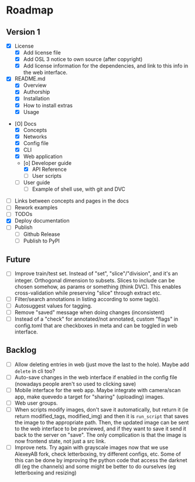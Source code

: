 # Roadmap

## Version 1

- [X] License
    - [X] Add license file
    - [X] Add OSL 3 notice to own source (after copyright)
    - [X] Add license information for the dependencies, and link to this info in
        the web interface.
- [X] README.md 
    - [X] Overview
    - [X] Authorship
    - [X] Installation
    - [X] How to install extras
    - [X] Usage
- [O] Docs
    - [X] Concepts
    - [X] Networks
    - [X] Config file
    - [X] CLI
    - [X] Web application
    - [o] Developer guide
        - [X] API Reference
        - [ ] User scripts
    - [ ] User guide
        - [ ] Example of shell use, with git and DVC
- [ ] Links between concepts and pages in the docs
- [ ] Rework examples
- [ ] TODOs
- [X] Deploy documentation
- [ ] Publish
    - [ ] Github Release
    - [ ] Publish to PyPI

## Future

- [ ] Improve train/test set. Instead of "set", "slice"/"division", and
    it's an integer. Orthogonal dimension to subsets. Slices to include
    can be chosen somehow, as params or something (think DVC). This
    enables cross-validation while preserving "slice" through extract
    etc.
- [ ] Filter/search annotations in listing according to some tag(s).
- [ ] Autosuggest values for tagging.
- [ ] Remove "saved" message when doing changes (inconsistent)
- [ ] Instead of a "check" for annotated/not annotated, custom "flags" in
    config.toml that are checkboxes in meta and can be toggled in web interface.

## Backlog

- [ ] Allow deleting entries in web (just move the last to the hole). Maybe
    add `delete` in cli too?
- [ ] Auto-save changes in the web interface if enabled in the config file
    (nowadays people aren't so used to clicking save)
- [ ] Mobile interface for the web app. Maybe integrate with camera/scan app,
    make quevedo a target for "sharing" (uploading) images.
- [ ] Web user groups.
- [ ] When scripts modify images, don't save it automatically, but return it
    (ie return modified_tags, modified_img) and then it is `run_script` that
    saves the image to the appropriate path. Then, the updated image can be sent
    to the web interface to be previewed, and if they want to save it send it
    back to the server on "save". The only complication is that the image is now
    frontend state, not just a src link.
- [ ] Improve nets. Try again with grayscale images now that we use AlexeyAB
    fork, check letterboxing, try different configs, etc. Some of this can be
    done by improving the python code that access the darknet dll (eg the
    channels) and some might be better to do ourselves (eg letterboxing and
    resizing)

